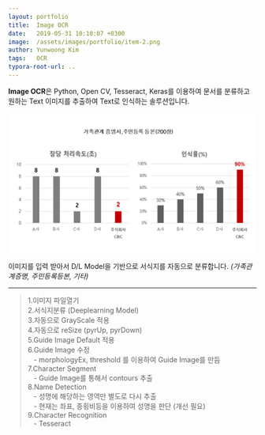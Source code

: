 ```yaml
---
layout: portfolio
title:  Image OCR
date:   2019-05-31 10:10:07 +0300
image:  /assets/images/portfolio/item-2.png
author: Yunwoong Kim
tags:   OCR
typora-root-url: ..
---
```


**Image OCR**은 Python, Open CV, Tesseract, Keras를 이용하여 문서를 분류하고 원하는 Text 이미지를 추출하여 Text로 인식하는 솔루션입니다.

![`18.09 벤치마크 결과](/assets/images/portfolio/ocr/benchmark.png)


이미지를 입력 받아서 D/L Model을 기반으로 서식지를 자동으로 분류합니다.  *(가족관계증명, 주민등록등본, 기타)* 

---
> 1.이미지 파일열기 <br>
> 2.서식지분류 (Deeplearning Model) <br>
> 3.자동으로 GrayScale 적용 <br>
> 4.자동으로 reSize (pyrUp, pyrDown) <br>
> 5.Guide Image Default 적용 <br>
> 6.Guide Image 수정 <br>
>   &nbsp;&nbsp;&nbsp;-&nbsp;morphologyEx, threshold 를 이용하여 Guide Image를 만듬
>7.Character Segment <br>
>   &nbsp;&nbsp;&nbsp;-&nbsp;Guide Image를 통해서 contours 추출 <br>
>8.Name Detection <br>
>   &nbsp;&nbsp;&nbsp;-&nbsp;성명에 해당하는 영역만 별도로 다시 추출 <br>
>   &nbsp;&nbsp;&nbsp;-&nbsp;현재는 좌표, 종횡비등을 이용하여 성명을 판단 (개선 필요) <br>
>9.Character Recognition <br>
>   &nbsp;&nbsp;&nbsp;-&nbsp;Tesseract

